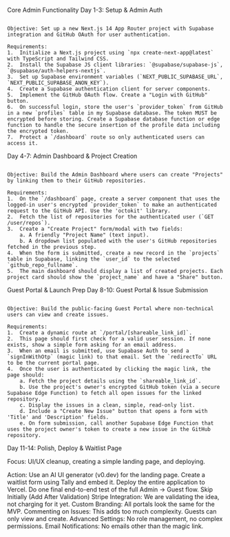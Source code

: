 Core Admin Functionality
Day 1-3: Setup & Admin Auth

```

Objective: Set up a new Next.js 14 App Router project with Supabase integration and GitHub OAuth for user authentication.

Requirements:
1.  Initialize a Next.js project using `npx create-next-app@latest` with TypeScript and Tailwind CSS.
2.  Install the Supabase JS client libraries: `@supabase/supabase-js`, `@supabase/auth-helpers-nextjs`.
3.  Set up Supabase environment variables (`NEXT_PUBLIC_SUPABASE_URL`, `NEXT_PUBLIC_SUPABASE_ANON_KEY`).
4.  Create a Supabase authentication client for server components.
5.  Implement the GitHub OAuth flow. Create a "Login with GitHub" button.
6.  On successful login, store the user's `provider_token` from GitHub in a new `profiles` table in my Supabase database. The token MUST be encrypted before storing. Create a Supabase database function or edge function to handle the secure insertion of the profile data including the encrypted token.
7.  Protect a `/dashboard` route so only authenticated users can access it.
```

Day 4-7: Admin Dashboard & Project Creation

```

Objective: Build the Admin Dashboard where users can create "Projects" by linking them to their GitHub repositories.

Requirements:
1.  On the `/dashboard` page, create a server component that uses the logged-in user's encrypted `provider_token` to make an authenticated request to the GitHub API. Use the 'octokit' library.
2.  Fetch the list of repositories for the authenticated user (`GET /user/repos`).
3.  Create a "Create Project" form/modal with two fields:
    a. A friendly "Project Name" (text input).
    b. A dropdown list populated with the user's GitHub repositories fetched in the previous step.
4.  When the form is submitted, create a new record in the `projects` table in Supabase, linking the `user_id` to the selected `github_repo_fullname`.
5.  The main dashboard should display a list of created projects. Each project card should show the `project_name` and have a "Share" button.
```

Guest Portal & Launch Prep
Day 8-10: Guest Portal & Issue Submission

```

Objective: Build the public-facing Guest Portal where non-technical users can view and create issues.

Requirements:
1.  Create a dynamic route at `/portal/[shareable_link_id]`.
2.  This page should first check for a valid user session. If none exists, show a simple form asking for an email address.
3.  When an email is submitted, use Supabase Auth to send a `signInWithOtp` (magic link) to that email. Set the `redirectTo` URL to be the current portal page.
4.  Once the user is authenticated by clicking the magic link, the page should:
    a. Fetch the project details using the `shareable_link_id`.
    b. Use the project's owner's encrypted GitHub token (via a secure Supabase Edge Function) to fetch all open issues for the linked repository.
    c. Display the issues in a clean, simple, read-only list.
    d. Include a "Create New Issue" button that opens a form with 'Title' and 'Description' fields.
    e. On form submission, call another Supabase Edge Function that uses the project owner's token to create a new issue in the GitHub repository.
```


Day 11-14: Polish, Deploy & Waitlist Page

Focus: UI/UX cleanup, creating a simple landing page, and deploying.

Action:
Use an AI UI generator (v0.dev) for the landing page.
Create a waitlist form using Tally and embed it.
Deploy the entire application to Vercel.
Do one final end-to-end test of the full Admin -> Guest flow.
Skip Initially (Add After Validation)
Stripe Integration: We are validating the idea, not charging for it yet.
Custom Branding: All portals look the same for the MVP.
Commenting on Issues: This adds too much complexity. Guests can only view and create.
Advanced Settings: No role management, no complex permissions.
Email Notifications: No emails other than the magic link.
